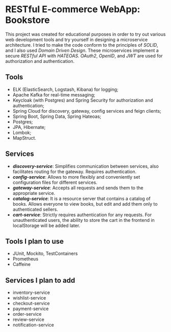 # RESTful E-commerce WebApp: Bookstore

This project was created for educational purposes in order to try out various web development tools and try yourself in designing a microservice architecture. I tried to make the code conform to the principles of *SOLID*, and I also used *Domain Driven Design*. These microservices implement a secure *RESTful API* with *HATEOAS*. *OAuth2*, *OpenID*, and *JWT* are used for authorization and authentication.<br>

## Tools

- ELK (ElasticSearch, Logstash, Kibana) for logging;
- Apache Kafka for real-time messaging;
- Keycloak (with Postgres) and Spring Security for authorization and authentication;
- Spring Cloud for discovery, gateway, config services and feign clients;
- Spring Boot, Spring Data, Spring Hateoas;
- Postgres;
- JPA, Hibernate;
- Lombok;
- MapStruct.

## Services

- **_discovery-service_**: Simplifies communication between services, also facilitates routing for the gateway. Requires authentication.
- **_config-service_**: Allows to more flexibly and conveniently set configuration files for different services.
- **_gateway-service_**: Accepts all requests and sends them to the appropriate service.
- **_catalog-service_**: It is a resource server that contains a catalog of books. Allows everyone to view books, but edit and add them only to authenticated sellers.
- **_cart-service_**: Strictly requires authentication for any requests. For unauthenticated users, the ability to store the cart in the frontend in localStorage will be added later.

## Tools I plan to use

- JUnit, Mockito, TestContainers
- Prometheus
- Caffeine

## Services I plan to add

- inventory-service
- wishlist-service
- checkout-service
- payment-service
- order-service
- review-service
- notification-service
